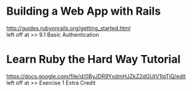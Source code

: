 Building a Web App with Rails
==============================

http://guides.rubyonrails.org/getting_started.html <br>
left off at >> 9.1 Basic Authentication


Learn Ruby the Hard Way Tutorial
=================================

https://docs.google.com/file/d/0ByJDR9YxdmHJZkZ2dGUtV1lqTjQ/edit <br>
left off at >> Exercise 1 Extra Credit
